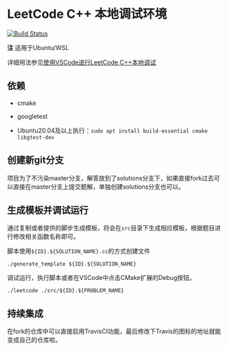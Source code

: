 # LeetCode C++ 本地调试环境

[![Build Status](https://travis-ci.com/Pokerpoke/LeetCode.svg?branch=master)](https://travis-ci.com/Pokerpoke/LeetCode)

**注** 适用于Ubuntu/WSL

详细用法参见[使用VSCode进行LeetCode C++本地调试](https://github.com/Pokerpoke/LeetCode/blob/master/doc/%E4%BD%BF%E7%94%A8VSCode%E8%BF%9B%E8%A1%8CLeetCode%20C%2B%2B%E6%9C%AC%E5%9C%B0%E8%B0%83%E8%AF%95.md)

## 依赖

- cmake
- googletest

- Ubuntu20.04及以上执行：`sudo apt install build-essential cmake libgtest-dev`

## 创建新git分支

项目为了不污染master分支，解答放到了solutions分支下，如果直接fork过去可以直接在master分支上提交题解，单独创建solutions分支也可以。

## 生成模板并调试运行

通过复制或者提供的脚步生成模板，将会在`src`目录下生成相应模板，根据题目进行修改相关函数名称即可。

脚本使用`${ID}.${SOLUTION_NAME}.cc`的方式创建文件

```shell
./generate_template ${ID}.${SOLUTION_NAME}
```

调试运行，执行脚本或者在VSCode中点击CMake扩展的Debug按钮。

```shell
./leetcode ./src/${ID}.${PROBLEM_NAME}
```

## 持续集成

在fork的仓库中可以直接启用TravisCI功能，最后修改下Travis的图标的地址就能变成自己的仓库啦。
